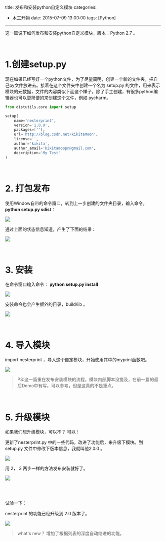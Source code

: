 ﻿title: 发布和安装python自定义模块
categories:
  - 木工开物
date: 2015-07-09 13:00:00
tags: [Python]
---
这一篇说下如何发布和安装python自定义模块，版本：Python 2.7 。

<br>

# 1.创建setup.py

现在如果已经写好一个python文件，为了尽量简明，创建一个新的文件夹，把自己py文件放进去。接着在这个文件夹中创建一个名为 setup.py 的文件，用来表示模块的元数据，文件的内容类似下面这个样子。除了手工创建，有很多python编辑器也可以更简便的来创建这个文件，例如 pycharm。

```python
from distutils.core import setup

setup(
    name='nesterprint',
    version='1.0.0',
    packages=[''],
    url='http://blog.csdn.net/kikitaMoon',
    license='',
    author='kikita',
    author_email='kikitamoopn@gmail.com',
    description='My Test'
)

```

<br>


# 2. 打包发布

使用Window自带的命令窗口，转到上一步创建的文件夹目录，输入命令，**python setup.py sdist**：

![](http://img.blog.csdn.net/20150709110253363)

通过上面的状态信息知道，产生了下面的结果：

![](http://img.blog.csdn.net/20150709110634336)


<br>


# 3. 安装

在命令窗口输入命令： **python setup.py install**

![](http://img.blog.csdn.net/20150709111352788)


安装命令也会产生额外的目录，build/lib 。

![](http://img.blog.csdn.net/20150709111855388)

<br>


# 4. 导入模块

import nesterprint ，导入这个自定模块，开始使用其中的myprint函数吧。



![](http://img.blog.csdn.net/20150709112732680)

>PS:这一篇重在发布安装模块的流程，模块内部脚本没提及，在前一篇的最后Demo中有写，可以参考，但是这真的不是重点。


<br>


# 5. 升级模块

如果我们想升级模块，可以不？ 可以！

更新了nesterprint.py 中的一些代码，改进了功能后，来升级下模块。到 setup.py 文件中修改下版本信息，我就叫他2.0.0 。

![](http://img.blog.csdn.net/20150709113804070)


用 2， 3 两步一样的方法发布安装就好了。

![](http://img.blog.csdn.net/20150709114154886)

<br>

<br>

试验一下：

nesterprint 的功能已经升级到 2.0 版本了。

![](http://img.blog.csdn.net/20150709114539197)

> what's new？ 增加了根据列表的深度自动缩进的功能。 


